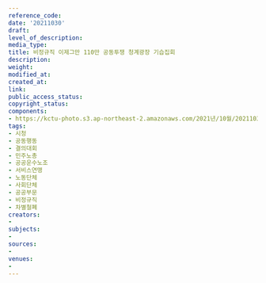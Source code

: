 ```yaml
---
reference_code: 
date: '20211030'
draft: 
level_of_description: 
media_type: 
title: 비정규직 이제그만 110만 공동투쟁 청계광장 기습집회
description: 
weight: 
modified_at: 
created_at: 
link: 
public_access_status: 
copyright_status: 
components:
- https://kctu-photo.s3.ap-northeast-2.amazonaws.com/2021년/10월/20211030-비정규직+이제그만+110만+공동투쟁+청계광장+기습집회_시청_공동행동_결의대회_민주노총_공공운수노조_서비스연맹_노동단체_사회단체_공공부문_비정규직_차별철폐/404395_63464_3841.jpg
tags:
- 시청
- 공동행동
- 결의대회
- 민주노총
- 공공운수노조
- 서비스연맹
- 노동단체
- 사회단체
- 공공부문
- 비정규직
- 차별철폐
creators:
- 
subjects:
- 
sources:
- 
venues:
- 
---
```

